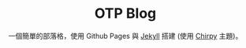 <div align="center">

  # OTP Blog

  一個簡單的部落格，使用 Github Pages 與 [Jekyll](https://jekyllrb.com/) 搭建 (使用 [Chirpy](https://github.com/cotes2020/jekyll-theme-chirpy) 主題)。

  
</div>
